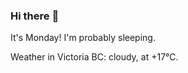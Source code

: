 ### Hi there :wave:

It's Monday! I'm probably sleeping.

Weather in Victoria BC: cloudy, at +17°C.
